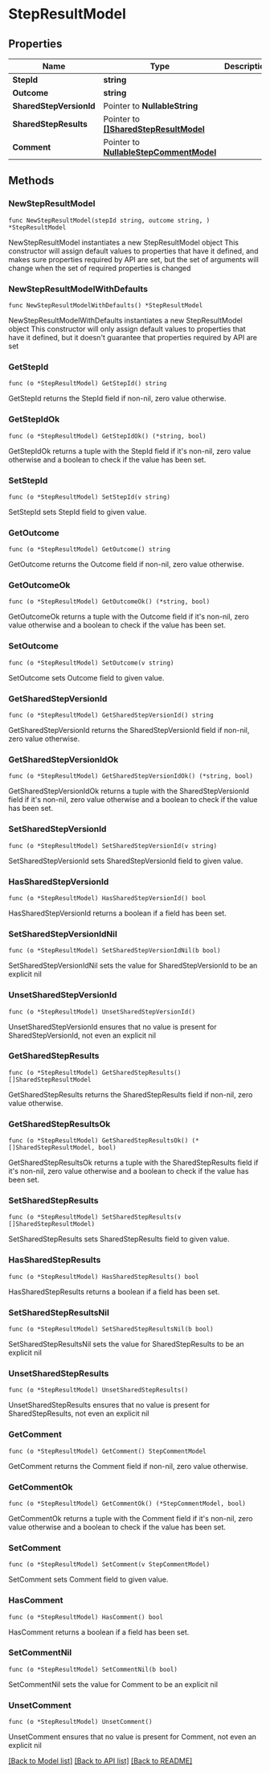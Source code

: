 # StepResultModel

## Properties

Name | Type | Description | Notes
------------ | ------------- | ------------- | -------------
**StepId** | **string** |  | 
**Outcome** | **string** |  | 
**SharedStepVersionId** | Pointer to **NullableString** |  | [optional] 
**SharedStepResults** | Pointer to [**[]SharedStepResultModel**](SharedStepResultModel.md) |  | [optional] 
**Comment** | Pointer to [**NullableStepCommentModel**](StepCommentModel.md) |  | [optional] 

## Methods

### NewStepResultModel

`func NewStepResultModel(stepId string, outcome string, ) *StepResultModel`

NewStepResultModel instantiates a new StepResultModel object
This constructor will assign default values to properties that have it defined,
and makes sure properties required by API are set, but the set of arguments
will change when the set of required properties is changed

### NewStepResultModelWithDefaults

`func NewStepResultModelWithDefaults() *StepResultModel`

NewStepResultModelWithDefaults instantiates a new StepResultModel object
This constructor will only assign default values to properties that have it defined,
but it doesn't guarantee that properties required by API are set

### GetStepId

`func (o *StepResultModel) GetStepId() string`

GetStepId returns the StepId field if non-nil, zero value otherwise.

### GetStepIdOk

`func (o *StepResultModel) GetStepIdOk() (*string, bool)`

GetStepIdOk returns a tuple with the StepId field if it's non-nil, zero value otherwise
and a boolean to check if the value has been set.

### SetStepId

`func (o *StepResultModel) SetStepId(v string)`

SetStepId sets StepId field to given value.


### GetOutcome

`func (o *StepResultModel) GetOutcome() string`

GetOutcome returns the Outcome field if non-nil, zero value otherwise.

### GetOutcomeOk

`func (o *StepResultModel) GetOutcomeOk() (*string, bool)`

GetOutcomeOk returns a tuple with the Outcome field if it's non-nil, zero value otherwise
and a boolean to check if the value has been set.

### SetOutcome

`func (o *StepResultModel) SetOutcome(v string)`

SetOutcome sets Outcome field to given value.


### GetSharedStepVersionId

`func (o *StepResultModel) GetSharedStepVersionId() string`

GetSharedStepVersionId returns the SharedStepVersionId field if non-nil, zero value otherwise.

### GetSharedStepVersionIdOk

`func (o *StepResultModel) GetSharedStepVersionIdOk() (*string, bool)`

GetSharedStepVersionIdOk returns a tuple with the SharedStepVersionId field if it's non-nil, zero value otherwise
and a boolean to check if the value has been set.

### SetSharedStepVersionId

`func (o *StepResultModel) SetSharedStepVersionId(v string)`

SetSharedStepVersionId sets SharedStepVersionId field to given value.

### HasSharedStepVersionId

`func (o *StepResultModel) HasSharedStepVersionId() bool`

HasSharedStepVersionId returns a boolean if a field has been set.

### SetSharedStepVersionIdNil

`func (o *StepResultModel) SetSharedStepVersionIdNil(b bool)`

 SetSharedStepVersionIdNil sets the value for SharedStepVersionId to be an explicit nil

### UnsetSharedStepVersionId
`func (o *StepResultModel) UnsetSharedStepVersionId()`

UnsetSharedStepVersionId ensures that no value is present for SharedStepVersionId, not even an explicit nil
### GetSharedStepResults

`func (o *StepResultModel) GetSharedStepResults() []SharedStepResultModel`

GetSharedStepResults returns the SharedStepResults field if non-nil, zero value otherwise.

### GetSharedStepResultsOk

`func (o *StepResultModel) GetSharedStepResultsOk() (*[]SharedStepResultModel, bool)`

GetSharedStepResultsOk returns a tuple with the SharedStepResults field if it's non-nil, zero value otherwise
and a boolean to check if the value has been set.

### SetSharedStepResults

`func (o *StepResultModel) SetSharedStepResults(v []SharedStepResultModel)`

SetSharedStepResults sets SharedStepResults field to given value.

### HasSharedStepResults

`func (o *StepResultModel) HasSharedStepResults() bool`

HasSharedStepResults returns a boolean if a field has been set.

### SetSharedStepResultsNil

`func (o *StepResultModel) SetSharedStepResultsNil(b bool)`

 SetSharedStepResultsNil sets the value for SharedStepResults to be an explicit nil

### UnsetSharedStepResults
`func (o *StepResultModel) UnsetSharedStepResults()`

UnsetSharedStepResults ensures that no value is present for SharedStepResults, not even an explicit nil
### GetComment

`func (o *StepResultModel) GetComment() StepCommentModel`

GetComment returns the Comment field if non-nil, zero value otherwise.

### GetCommentOk

`func (o *StepResultModel) GetCommentOk() (*StepCommentModel, bool)`

GetCommentOk returns a tuple with the Comment field if it's non-nil, zero value otherwise
and a boolean to check if the value has been set.

### SetComment

`func (o *StepResultModel) SetComment(v StepCommentModel)`

SetComment sets Comment field to given value.

### HasComment

`func (o *StepResultModel) HasComment() bool`

HasComment returns a boolean if a field has been set.

### SetCommentNil

`func (o *StepResultModel) SetCommentNil(b bool)`

 SetCommentNil sets the value for Comment to be an explicit nil

### UnsetComment
`func (o *StepResultModel) UnsetComment()`

UnsetComment ensures that no value is present for Comment, not even an explicit nil

[[Back to Model list]](../README.md#documentation-for-models) [[Back to API list]](../README.md#documentation-for-api-endpoints) [[Back to README]](../README.md)


